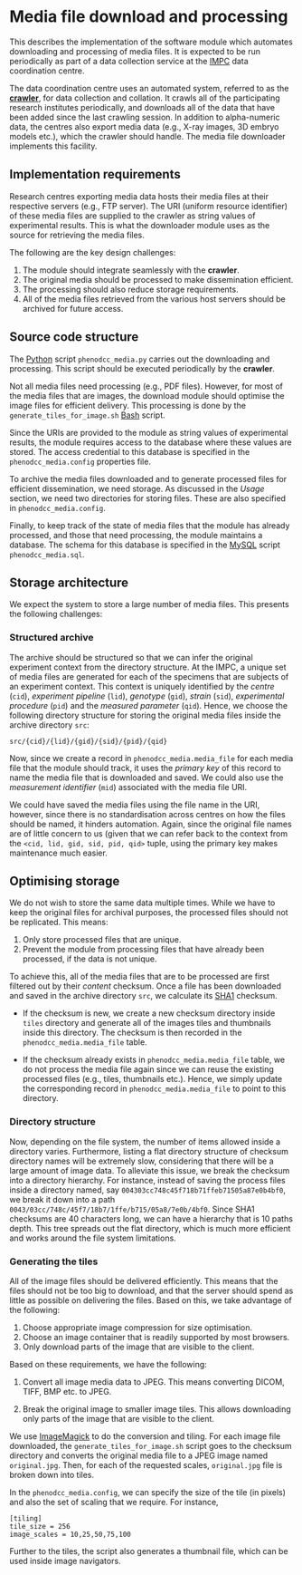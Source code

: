 # Media file download and processing

This describes the implementation of the software module which automates downloading and processing of media files. It is expected to be run periodically as part of a data collection service at the [IMPC](http://mousephenotype.org) data coordination centre.

The data coordination centre uses an automated system, referred to as the **[crawler](https://github.com/mpi2/phenodcc-crawler)**, for data collection and collation. It crawls all of the participating research institutes periodically, and downloads all of the data that have been added since the last crawling session. In addition to alpha-numeric data, the centres also export media data (e.g., X-ray images, 3D embryo models etc.), which the crawler should handle. The media file downloader implements this facility.

## Implementation requirements

Research centres exporting media data hosts their media files at their respective servers (e.g., FTP server). The URI (uniform resource identifier) of these media files are supplied to the crawler as string values of experimental results. This is what the downloader module uses as the source for retrieving the media files.

The following are the key design challenges:

1. The module should integrate seamlessly with the **crawler**.
2. The original media should be processed to make dissemination efficient.
3. The processing should also reduce storage requirements.
4. All of the media files retrieved from the various host servers should be archived for future access.

## Source code structure

The [Python](https://www.python.org/) script `phenodcc_media.py` carries out the downloading and processing. This script should be executed periodically by the **crawler**.

Not all media files need processing (e.g., PDF files). However, for most of the media files that are images, the download module should optimise the image files for efficient delivery. This processing is done by the `generate_tiles_for_image.sh` [Bash](https://www.gnu.org/software/bash/) script.

Since the URIs are provided to the module as string values of experimental results, the module requires access to the database where these values are stored. The access credential to this database is specified in the `phenodcc_media.config` properties file.

To archive the media files downloaded and to generate processed files for efficient dissemination, we need storage. As discussed in the _Usage_ section, we need two directories for storing files. These are also specified in `phenodcc_media.config`.

Finally, to keep track of the state of media files that the module has already processed, and those that need processing, the module maintains a database. The schema for this database is specified in the [MySQL](http://www.mysql.com/) script `phenodcc_media.sql`.

## Storage architecture

We expect the system to store a large number of media files. This presents the following challenges:

### Structured archive

The archive should be structured so that we can infer the original experiment context from the directory structure. At the IMPC, a unique set of media files are generated for each of the specimens that are subjects of an experiment context. This context is uniquely identified by the _centre_ (`cid`), _experiment pipeline_ (`lid`), _genotype_ (`gid`), _strain_ (`sid`), _experimental procedure_ (`pid`) and the _measured parameter_ (`qid`). Hence, we choose the following directory structure for storing the original media files inside the archive directory `src`:

    src/{cid}/{lid}/{gid}/{sid}/{pid}/{qid}

Now, since we create a record in `phenodcc_media.media_file` for each media file that the module should track, it uses the _primary key_ of this record to name the media file that is downloaded and saved. We could also use the _measurement identifier_ (`mid`) associated with the media file URI.

We could have saved the media files using the file name in the URI, however, since there is no standardisation across centres on how the files should be named, it hinders automation. Again, since the original file names are of little concern to us (given that we can refer back to the context from the `<cid, lid, gid, sid, pid, qid>` tuple, using the primary key makes maintenance much easier.

## Optimising storage

We do not wish to store the same data multiple times. While we have to keep the original files for archival purposes, the processed files should not be replicated. This means:

1. Only store processed files that are unique.
2. Prevent the module from processing files that have already been processed, if the data is not unique.

To achieve this, all of the media files that are to be processed are first filtered out by their _content_ checksum. Once a file has been downloaded and saved in the archive directory `src`, we calculate its [SHA1](http://en.wikipedia.org/wiki/SHA-1) checksum.

* If the checksum is new, we create a new checksum directory inside `tiles` directory and generate all of the images tiles and thumbnails inside this directory. The checksum is then recorded in the `phenodcc_media.media_file` table.
 
* If the checksum already exists in `phenodcc_media.media_file` table, we do not process the media file again since we can reuse the existing processed files (e.g., tiles, thumbnails etc.). Hence, we simply update the corresponding record in `phenodcc_media.media_file` to point to this directory.

### Directory structure

Now, depending on the file system, the number of items allowed inside a directory varies. Furthermore, listing a flat directory structure of checksum directory names will be extremely slow, considering that there will be a large amount of image data. To alleviate this issue, we break the checksum into a directory hierarchy. For instance, instead of saving the process files inside a directory named, say `004303cc748c45f718b71ffeb71505a87e0b4bf0`, we break it down into a path `0043/03cc/748c/45f7/18b7/1ffe/b715/05a8/7e0b/4bf0`. Since SHA1 checksums are 40 characters long, we can have a hierarchy that is 10 paths depth. This tree spreads out the flat directory, which is much more efficient and works around the file system limitations.

### Generating the tiles

All of the image files should be delivered efficiently. This means that the files should not be too big to download, and that the server should spend as little as possible on delivering the files. Based on this, we take advantage of the following:

1. Choose appropriate image compression for size optimisation.
2. Choose an image container that is readily supported by most browsers.
3. Only download parts of the image that are visible to the client.

Based on these requirements, we have the following:

1. Convert all image media data to JPEG. This means converting DICOM, TIFF, BMP etc. to JPEG.

2. Break the original image to smaller image tiles. This allows downloading only parts of the image that are visible to the client.

We use [ImageMagick](http://www.imagemagick.org/) to do the conversion and tiling. For each image file downloaded, the `generate_tiles_for_image.sh` script goes to the checksum directory and converts the original media file to a JPEG image named `original.jpg`. Then, for each of the requested scales, `original.jpg` file is broken down into tiles.

In the `phenodcc_media.config`, we can specify the size of the tile (in pixels) and also the set of scaling that we require. For instance,

    [tiling]
    tile_size = 256
    image_scales = 10,25,50,75,100

Further to the tiles, the script also generates a thumbnail file, which can be used inside image navigators.
